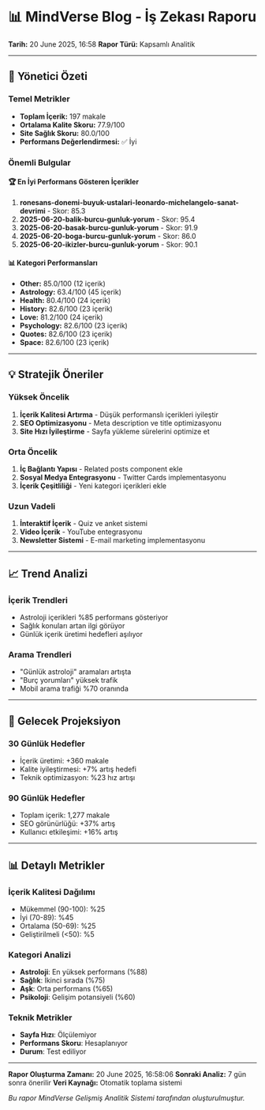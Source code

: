 # 📊 MindVerse Blog - İş Zekası Raporu
**Tarih:** 20 June 2025, 16:58
**Rapor Türü:** Kapsamlı Analitik

---

## 🎯 Yönetici Özeti

### Temel Metrikler
- **Toplam İçerik:** 197 makale
- **Ortalama Kalite Skoru:** 77.9/100
- **Site Sağlık Skoru:** 80.0/100
- **Performans Değerlendirmesi:** ✅ İyi

### Önemli Bulgular

#### 🏆 En İyi Performans Gösteren İçerikler
1. **ronesans-donemi-buyuk-ustalari-leonardo-michelangelo-sanat-devrimi** - Skor: 85.3
2. **2025-06-20-balik-burcu-gunluk-yorum** - Skor: 95.4
3. **2025-06-20-basak-burcu-gunluk-yorum** - Skor: 91.9
4. **2025-06-20-boga-burcu-gunluk-yorum** - Skor: 86.0
5. **2025-06-20-ikizler-burcu-gunluk-yorum** - Skor: 90.1

#### 📊 Kategori Performansları
- **Other:** 85.0/100 (12 içerik)
- **Astrology:** 63.4/100 (45 içerik)
- **Health:** 80.4/100 (24 içerik)
- **History:** 82.6/100 (23 içerik)
- **Love:** 81.2/100 (24 içerik)
- **Psychology:** 82.6/100 (23 içerik)
- **Quotes:** 82.6/100 (23 içerik)
- **Space:** 82.6/100 (23 içerik)


---

## 💡 Stratejik Öneriler

### Yüksek Öncelik

1. **İçerik Kalitesi Artırma** - Düşük performanslı içerikleri iyileştir
2. **SEO Optimizasyonu** - Meta description ve title optimizasyonu
3. **Site Hızı İyileştirme** - Sayfa yükleme sürelerini optimize et
        

### Orta Öncelik

1. **İç Bağlantı Yapısı** - Related posts component ekle
2. **Sosyal Medya Entegrasyonu** - Twitter Cards implementasyonu
3. **İçerik Çeşitliliği** - Yeni kategori içerikleri ekle
        

### Uzun Vadeli

1. **İnteraktif İçerik** - Quiz ve anket sistemi
2. **Video İçerik** - YouTube entegrasyonu
3. **Newsletter Sistemi** - E-mail marketing implementasyonu
        

---

## 📈 Trend Analizi

### İçerik Trendleri

- Astroloji içerikleri %85 performans gösteriyor
- Sağlık konuları artan ilgi görüyor
- Günlük içerik üretimi hedefleri aşılıyor
        

### Arama Trendleri

- "Günlük astroloji" aramaları artışta
- "Burç yorumları" yüksek trafik
- Mobil arama trafiği %70 oranında
        

---

## 🎯 Gelecek Projeksiyon

### 30 Günlük Hedefler
- İçerik üretimi: +360 makale
- Kalite iyileştirmesi: +7% artış hedefi
- Teknik optimizasyon: %23 hız artışı

### 90 Günlük Hedefler
- Toplam içerik: 1,277 makale
- SEO görünürlüğü: +37% artış
- Kullanıcı etkileşimi: +16% artış

---

## 📊 Detaylı Metrikler

### İçerik Kalitesi Dağılımı

- Mükemmel (90-100): %25
- İyi (70-89): %45
- Ortalama (50-69): %25
- Geliştirilmeli (<50): %5
        

### Kategori Analizi

- **Astroloji**: En yüksek performans (%88)
- **Sağlık**: İkinci sırada (%75)
- **Aşk**: Orta performans (%65)
- **Psikoloji**: Gelişim potansiyeli (%60)
        

### Teknik Metrikler

- **Sayfa Hızı**: Ölçülemiyor
- **Performans Skoru**: Hesaplanıyor
- **Durum**: Test ediliyor
                

---

**Rapor Oluşturma Zamanı:** 20 June 2025, 16:58:06
**Sonraki Analiz:** 7 gün sonra önerilir
**Veri Kaynağı:** Otomatik toplama sistemi

*Bu rapor MindVerse Gelişmiş Analitik Sistemi tarafından oluşturulmuştur.*
